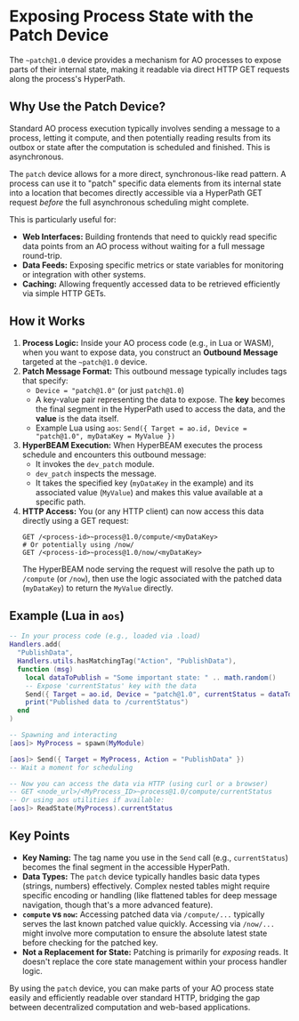 # Exposing Process State with the Patch Device

The `~patch@1.0` device provides a mechanism for AO processes to expose parts of their internal state, making it readable via direct HTTP GET requests along the process's HyperPath.

## Why Use the Patch Device?

Standard AO process execution typically involves sending a message to a process, letting it compute, and then potentially reading results from its outbox or state after the computation is scheduled and finished. This is asynchronous.

The `patch` device allows for a more direct, synchronous-like read pattern. A process can use it to "patch" specific data elements from its internal state into a location that becomes directly accessible via a HyperPath GET request *before* the full asynchronous scheduling might complete.

This is particularly useful for:

*   **Web Interfaces:** Building frontends that need to quickly read specific data points from an AO process without waiting for a full message round-trip.
*   **Data Feeds:** Exposing specific metrics or state variables for monitoring or integration with other systems.
*   **Caching:** Allowing frequently accessed data to be retrieved efficiently via simple HTTP GETs.

## How it Works

1.  **Process Logic:** Inside your AO process code (e.g., in Lua or WASM), when you want to expose data, you construct an **Outbound Message** targeted at the `~patch@1.0` device.
2.  **Patch Message Format:** This outbound message typically includes tags that specify:
    *   `Device = "patch@1.0"` (or just `patch@1.0`)
    *   A key-value pair representing the data to expose. The **key** becomes the final segment in the HyperPath used to access the data, and the **value** is the data itself.
    *   Example Lua using `aos`: `Send({ Target = ao.id, Device = "patch@1.0", myDataKey = MyValue })`
3.  **HyperBEAM Execution:** When HyperBEAM executes the process schedule and encounters this outbound message:
    *   It invokes the `dev_patch` module.
    *   `dev_patch` inspects the message.
    *   It takes the specified key (`myDataKey` in the example) and its associated value (`MyValue`) and makes this value available at a specific path.
4.  **HTTP Access:** You (or any HTTP client) can now access this data directly using a GET request:
    ```
    GET /<process-id>~process@1.0/compute/<myDataKey>
    # Or potentially using /now/
    GET /<process-id>~process@1.0/now/<myDataKey>
    ```
    The HyperBEAM node serving the request will resolve the path up to `/compute` (or `/now`), then use the logic associated with the patched data (`myDataKey`) to return the `MyValue` directly.

## Example (Lua in `aos`)

```lua
-- In your process code (e.g., loaded via .load)
Handlers.add(
  "PublishData",
  Handlers.utils.hasMatchingTag("Action", "PublishData"),
  function (msg)
    local dataToPublish = "Some important state: " .. math.random()
    -- Expose 'currentStatus' key with the data
    Send({ Target = ao.id, Device = "patch@1.0", currentStatus = dataToPublish })
    print("Published data to /currentStatus")
  end
)

-- Spawning and interacting
[aos]> MyProcess = spawn(MyModule)

[aos]> Send({ Target = MyProcess, Action = "PublishData" })
-- Wait a moment for scheduling

-- Now you can access the data via HTTP (using curl or a browser)
-- GET <node_url>/<MyProcess_ID>~process@1.0/compute/currentStatus
-- Or using aos utilities if available:
[aos]> ReadState(MyProcess).currentStatus
```

## Key Points

*   **Key Naming:** The tag name you use in the `Send` call (e.g., `currentStatus`) becomes the final segment in the accessible HyperPath.
*   **Data Types:** The `patch` device typically handles basic data types (strings, numbers) effectively. Complex nested tables might require specific encoding or handling (like flattened tables for deep message navigation, though that's a more advanced feature).
*   **`compute` vs `now`:** Accessing patched data via `/compute/...` typically serves the last known patched value quickly. Accessing via `/now/...` might involve more computation to ensure the absolute latest state before checking for the patched key.
*   **Not a Replacement for State:** Patching is primarily for *exposing* reads. It doesn't replace the core state management within your process handler logic.

By using the `patch` device, you can make parts of your AO process state easily and efficiently readable over standard HTTP, bridging the gap between decentralized computation and web-based applications.
